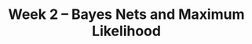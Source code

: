 ---
    title: Week 2 – Bayes Nets and Maximum Likelihood
    weekNumber: 2
    days:
      - date: 2023-7-10
        events:
          "**LEC 4**{: .label .label-lecture } [TBA]()":
            "[🎥](https://podcast.ucsd.edu/watch/s123/cse150a_a00/4)"
      - date: 2023-7-11
        events:
          "**LEC 5**{: .label .label-lecture } [TBA]()":
            "[🎥]()" 
          "**QUIZ 2**{: .label .label-disc } **Quiz 2**":
      - date: 2023-7-12
        events:
          "**LEC 6**{: .label .label-lecture } [TBA]()":
            "[🎥]()"  

      - date: 2023-7-13
        events:
          "**LEC 7**{: .label .label-lecture } [TBA]()":
            "[🎥]()"
          "**DISC 3**{: .label .label-disc } Discussion 3":
          "**Refl 2**{: .label .label-reflect } [Reflection 2 due]()":

      - date: 2023-7-14
        events:
          "**HW 2**{: .label .label-hw } [HW 2 due](https://canvas.ucsd.edu/courses/47968/assignments/659975)":
              
---